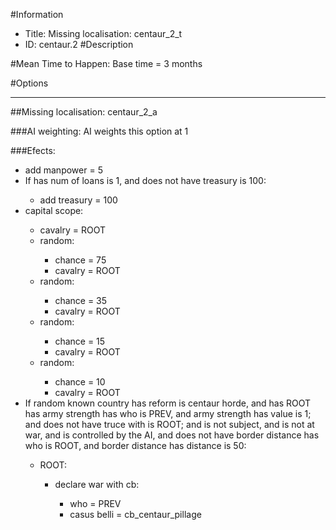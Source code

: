 #Information
 - Title: Missing localisation: centaur_2_t
 - ID: centaur.2
#Description

#Mean Time to Happen:
Base time = 3 months

#Options

___
##Missing localisation: centaur_2_a

###AI weighting:
AI weights this option at 1


###Efects:<ul><li>add manpower = 5</li><li>If has num of loans is 1, and does not have treasury is 100:</li><ul><li>add treasury = 100</li></ul><li>capital scope:</li><ul><li>cavalry = ROOT</li><li>random:</li><ul><li>chance = 75</li><li>cavalry = ROOT</li></ul><li>random:</li><ul><li>chance = 35</li><li>cavalry = ROOT</li></ul><li>random:</li><ul><li>chance = 15</li><li>cavalry = ROOT</li></ul><li>random:</li><ul><li>chance = 10</li><li>cavalry = ROOT</li></ul></ul><li>If random known country has reform is centaur horde, and  has ROOT has army strength has who is PREV, and army strength has value is 1; and does not have truce with is ROOT; and  is not subject, and  is not at war, and  is controlled by the AI, and does not have border distance has who is ROOT, and border distance has distance is 50:</li><ul><li>ROOT:</li><ul><li>declare war with cb:</li><ul><li>who = PREV</li><li>casus belli = cb_centaur_pillage</li></ul></ul></ul></ul>
